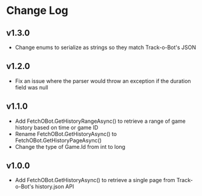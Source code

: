 # Change Log

## v1.3.0
* Change enums to serialize as strings so they match Track-o-Bot's JSON

## v1.2.0
* Fix an issue where the parser would throw an exception if the duration field was null

## v1.1.0
* Add FetchOBot.GetHistoryRangeAsync() to retrieve a range of game history based on time or game ID
* Rename FetchOBot.GetHistoryAsync() to FetchOBot.GetHistoryPageAsync()
* Change the type of Game.Id from int to long

## v1.0.0
* Add FetchOBot.GetHistoryAsync() to retrieve a single page from Track-o-Bot's history.json API
